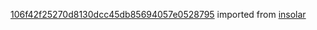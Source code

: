 [106f42f25270d8130dcc45db85694057e0528795](https://github.com/insolar/insolar/commit/106f42f25270d8130dcc45db85694057e0528795) imported from [insolar](https://github.com/insolar/insolar)
